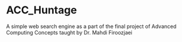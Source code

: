 # ACC_Huntage
A simple web search engine as a part of the final project of Advanced Computing Concepts taught by Dr. Mahdi Firoozjaei
